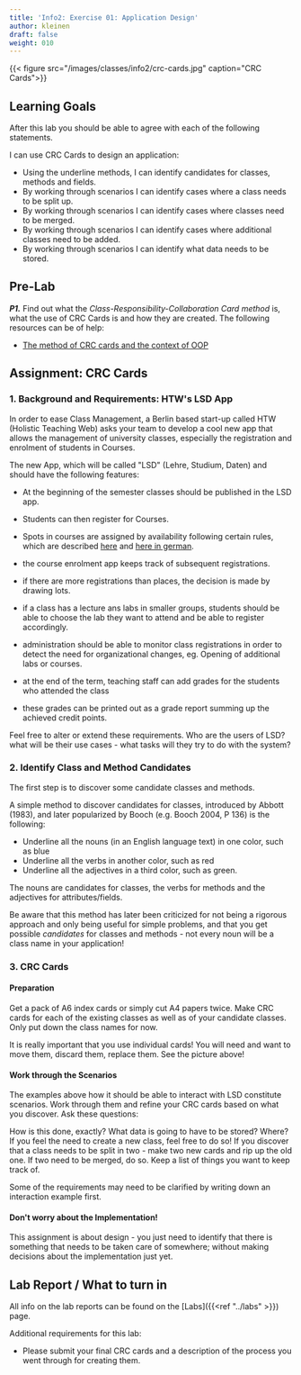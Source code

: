 ```yaml
---
title: 'Info2: Exercise 01: Application Design'
author: kleinen
draft: false
weight: 010
---
```

{{< figure src="/images/classes/info2/crc-cards.jpg" caption="CRC Cards">}}

## Learning Goals

After this lab you should be able to agree with each of the following statements.

I can use CRC Cards to design an application:
* Using the underline methods, I can identify candidates for classes, methods and fields. 
* By working through scenarios I can identify cases where a class needs to be split up. 
* By working through scenarios I can identify cases where classes need to be merged. 
* By working through scenarios I can identify cases where additional classes need to be added. 
* By working through scenarios I can identify what data needs to be stored. 

## Pre-Lab


***P1.*** Find out what the *Class-Responsibility-Collaboration Card method* is, what the use of CRC Cards is and how they are created. The following resources can be of help:
* [The method of CRC cards and the context of OOP](http://c2.com/doc/oopsla89/paper.html)

## Assignment: CRC Cards

### 1. Background and Requirements: HTW's LSD App

In order to ease Class Management, a Berlin based start-up called HTW (Holistic Teaching Web) asks your team to develop a cool new app that allows
the management of university classes, especially the registration and enrolment of students in Courses.

The new App, which will be called "LSD" (Lehre, Studium, Daten) and should have the following features:
- At the beginning of the semester classes should be published in the LSD app.
- Students can then register for Courses.
- Spots in courses are assigned by availability following certain rules, which are described [here](https://www.htw-berlin.de/en/studies/organising-your-studies/module-registration/) and [here in german](https://www.htw-berlin.de/studium/studienorganisation/kursbelegung/).
- the course enrolment app keeps track of subsequent registrations. 
- if there are more registrations than places, the decision is made by drawing lots.
- if a class has a lecture ans labs in smaller groups, students should be able to choose the lab they want to attend and be able to register accordingly.
- administration should be able to monitor class registrations in order to detect the need for organizational changes, eg. Opening of additional labs or courses.

- at the end of the term, teaching staff can add grades for the students who attended the class
- these grades can be printed out as a grade report summing up the achieved credit points.

Feel free to alter or extend these requirements. Who are the users of LSD? what will be their use cases - what tasks will they try to do with the system? 


### 2. Identify Class and Method Candidates

The first step is to discover some candidate classes and methods.

A simple method to discover candidates for classes, introduced by Abbott (1983),
and later popularized by Booch (e.g. Booch 2004, P 136) is the following:

  * Underline all the nouns (in an English language text) in one color, such as blue
  * Underline all the verbs in another color, such as red
  * Underline all the adjectives in a third color, such as green.

The nouns are candidates for classes, the verbs for methods and the adjectives for attributes/fields.

Be aware that this method has later been criticized for not being a rigorous approach and only being useful for simple problems, and that you get possible *candidates* for classes and methods - not every noun will be a class name in your application!


### 3. CRC Cards

#### Preparation

Get a pack of A6 index cards or simply cut A4 papers twice.
Make CRC cards for each of the existing classes as well as of your candidate classes.
Only put down the class names for now.

It is really important that you use individual cards! You will need and want to
move them, discard them, replace them. See the picture above!

#### Work through the Scenarios

The examples above how it should be able to interact with LSD constitute
scenarios. Work through them and refine your CRC cards based on what you discover.
Ask these questions:

How is this done, exactly?
What data is going to have to be stored? Where?
If you feel the need to create a new class, feel free to do so!
If you discover that a class needs to be split in two - make two new cards and rip up the old one.
If two need to be merged, do so.
Keep a list of things you want to keep track of.

Some of the requirements may need to be clarified by writing down an interaction
example first.

#### Don't worry about the Implementation!

This assignment is about design - you just need to identify that there is
something that needs to be taken care of somewhere; without making decisions
about the implementation just yet.


## Lab Report / What to turn in

All info on the lab reports can be found on the [Labs]({{<ref "../labs" >}}) page.

Additional requirements for this lab:
* Please submit your final CRC cards and a description of the process you went through for creating them.
